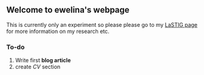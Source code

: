 ## Welcome to ewelina's webpage

This is currently only an experiment so please please go to my [LaSTIG page](https://www.umr-lastig.fr/ewelina-rupnik/) for more information on my research etc.  


### To-do
1. Write first **blog article**
2. create _CV_ section
